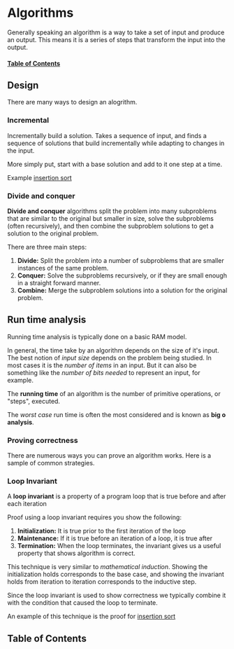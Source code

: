 # Algorithms
Generally speaking an algorithm is a way to take a set of input and produce an output.
This means it is a series of steps that transform the input into the output.

#### [Table of Contents](#table-of-contents)

## Design
There are many ways to design an alogrithm.

### Incremental
Incrementally build a solution.
Takes a sequence of input, and finds a sequence of solutions that build
incrementally while adapting to changes in the input.

More simply put, start with a base solution and add to it one step at a time.

Example [insertion sort](./notes/sorting/insertion-sort)

### Divide and conquer
__Divide and conquer__ algorithms split the problem into many subproblems that
are similar to the original but smaller in size, solve the subproblems (often
recursively), and then combine the subproblem solutions to get a solution to the
original problem.

There are three main steps:

1. __Divide:__ Split the problem into a number of subproblems that are smaller
   instances of the same problem.
1. __Conquer:__ Solve the subproblems recursively, or if they are small enough
   in a straight forward manner.
1. __Combine:__ Merge the subproblem solutions into a solution for the original
   problem.

## Run time analysis
Running time analysis is typically done on a basic RAM model.

In general, the time take by an algorithm depends on the size of it's input.
The best notion of _input size_ depends on the problem being studied.
In most cases it is the _number of items_ in an input.
But it can also be something like the _number of bits needed_ to represent an
input, for example.

The __running time__ of an algorithm is the number of primitive operations, or
"steps", executed.

The _worst case_ run time is often the most considered and is known as __big o
analysis__.

### Proving correctness
There are numerous ways you can prove an algorithm works.
Here is a sample of common strategies.

### Loop Invariant
A __loop invariant__ is a property of a program loop that is true before and
after each iteration

Proof using a loop invariant requires you show the following:
1. __Initialization:__ It is true prior to the first iteration of the loop
1. __Maintenance:__ If it is true before an iteration of a loop, it is true after
1. __Termination:__ When the loop terminates, the invariant gives us a useful
   property that shows algorithm is correct.

This technique is very similar to _mathematical induction_.
Showing the initialization holds corresponds to the base case, and showing the
invariant holds from iteration to iteration corresponds to the inductive step.

Since the loop invariant is used to show correctness we typically combine it
with the condition that caused the loop to terminate.

An example of this technique is the proof for [insertion
sort](./notes/sorting/insertion-sort)

## Table of Contents
